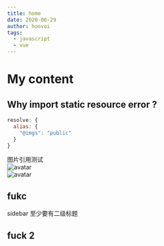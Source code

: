 ```yaml
---
title: home
date: 2020-06-29
author: hoovoi
tags: 
  - javascript
  - vue
---
```



# My content

## Why import static resource error ?

```js
resolve: {
  alias: {
    "@imgs": "public"
  }
}
```

图片引用测试  
![avatar](/avatar.png)  
![avatar](~@assets/avatar.png)

## fukc
sidebar 至少要有二级标题
<hello />

## fuck 2